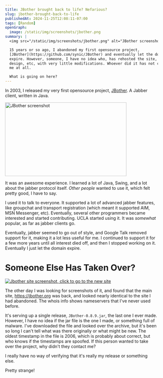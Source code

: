 ```yaml
---
title: JBother brought back to life? Nefarious?
slug: jbother-brought-back-to-life
publishedAt: 2024-11-25T12:08:11-07:00
tags: [Random]
openGraph:
  image: /static/img/screenshots/jbother.png
summary: |
  <img src="/static/img/screenshots/jbother.png" alt="JBother screenshot" width="400" height="243"/>

  15 years or so ago, I abandoned my first opensource project,
  [JBother](https://github.com/synic/JBother) and eventually let the domain
  expire. However, someone, I have no idea who, has rehosted the site, with my
  design, etc, with very little modifications. Whoever did it has not contacted
  me at all.

  What is going on here?
---
```

In 2003, I released my very first opensource project,
[JBother](https://github.com/synic/JBother). A Jabber client, written in Java.

<a href="/static/img/screenshots/jbother.png">
  <img src="/static/img/screenshots/jbother.png" alt="JBother screenshot" width="400" height="243"/>
</a>

It was an awesome experience. I learned a lot of Java, Swing, and a lot about
the jabber protocol itself. _Other people_ wanted to use it, which felt pretty
good, I have to say.

I used it to talk to everyone. It supported a lot of advanced jabber features,
like groupchat and transport registration (which meant it supported AIM, MSN
Messenger, etc). Eventually, several other programmers became interested and
started contributing. UCLA started using it. It was _somewhat_ popular,
as far as jabber clients go.

Eventually, jabber seemed to go out of style, and Google Talk removed support
for it, making it a lot less useful for me. I continued to support it for a few
more years until all interest died off, and then I stopped working on it.
Eventually I just let the domain expire.

# Someone Else Has Taken Over?

<a href="https://jbother.org">
  <img src="/static/img/screenshots/jbothersite.png" alt="Jbother
site screenshot, click to go to the new site" />
</a>

The other day I was looking for screenshots of it, and found that the main
site, https://jbother.org was back, and looked nearly identical to the site I
had abandoned. The whois info shows nameservers that I've never used before.

It's serving up a single release, `JBother-0.8.9.jar`, the last
one I ever made. However, I have no idea if the jar file is the one I made, or
something full of malware. I've downloaded the file and looked over the
archive, but it's been so long I can't tell what was there originally or what
might be new. The oldest timestamp in the file is 2006, which is probably
about correct, but who knows if the timestamps are spoofed. If this person
wanted to take over the project, why didn't they contact me?

I really have no way of verifying that it's really my release or something
else.

Pretty strange!
